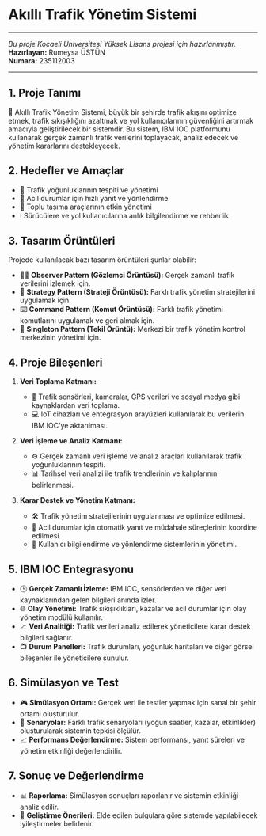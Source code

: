 # Akıllı Trafik Yönetim Sistemi
------
 *Bu proje Kocaeli Üniversitesi Yüksek Lisans projesi için hazırlanmıştır.*    
 **Hazırlayan:** Rumeysa ÜSTÜN    
 **Numara:** 235112003    

 -------
## 1. Proje Tanımı
🚗 Akıllı Trafik Yönetim Sistemi, büyük bir şehirde trafik akışını optimize etmek, trafik sıkışıklığını azaltmak ve yol kullanıcılarının güvenliğini artırmak amacıyla geliştirilecek bir sistemdir. Bu sistem, IBM IOC platformunu kullanarak gerçek zamanlı trafik verilerini toplayacak, analiz edecek ve yönetim kararlarını destekleyecek.

## 2. Hedefler ve Amaçlar
- 🚥 Trafik yoğunluklarının tespiti ve yönetimi
- 🚨 Acil durumlar için hızlı yanıt ve yönlendirme
- 🚌 Toplu taşıma araçlarının etkin yönetimi
- ℹ️ Sürücülere ve yol kullanıcılarına anlık bilgilendirme ve rehberlik

## 3. Tasarım Örüntüleri
Projede kullanılacak bazı tasarım örüntüleri şunlar olabilir:
- 🕵️‍♂️ **Observer Pattern (Gözlemci Örüntüsü):** Gerçek zamanlı trafik verilerini izlemek için.
- 🎯 **Strategy Pattern (Strateji Örüntüsü):** Farklı trafik yönetim stratejilerini uygulamak için.
- ⌨️ **Command Pattern (Komut Örüntüsü):** Farklı trafik yönetimi komutlarını uygulamak ve geri almak için.
- 👥 **Singleton Pattern (Tekil Örüntü):** Merkezi bir trafik yönetim kontrol merkezinin yönetimi için.

## 4. Proje Bileşenleri
1. **Veri Toplama Katmanı:**
   - 📡 Trafik sensörleri, kameralar, GPS verileri ve sosyal medya gibi kaynaklardan veri toplama.
   - 💻 IoT cihazları ve entegrasyon arayüzleri kullanılarak bu verilerin IBM IOC’ye aktarılması.

2. **Veri İşleme ve Analiz Katmanı:**
   - ⚙️ Gerçek zamanlı veri işleme ve analiz araçları kullanılarak trafik yoğunluklarının tespiti.
   - 📊 Tarihsel veri analizi ile trafik trendlerinin ve kalıplarının belirlenmesi.

3. **Karar Destek ve Yönetim Katmanı:**
   - 🛠 Trafik yönetim stratejilerinin uygulanması ve optimize edilmesi.
   - 🚦 Acil durumlar için otomatik yanıt ve müdahale süreçlerinin koordine edilmesi.
   - 📢 Kullanıcı bilgilendirme ve yönlendirme sistemlerinin yönetimi.

## 5. IBM IOC Entegrasyonu
- 🕒 **Gerçek Zamanlı İzleme:** IBM IOC, sensörlerden ve diğer veri kaynaklarından gelen bilgileri anında izler.
- 🌐 **Olay Yönetimi:** Trafik sıkışıklıkları, kazalar ve acil durumlar için olay yönetim modülü kullanılır.
- 📈 **Veri Analitiği:** Trafik verileri analiz edilerek yöneticilere karar destek bilgileri sağlanır.
- 📺 **Durum Panelleri:** Trafik durumları, yoğunluk haritaları ve diğer görsel bileşenler ile yöneticilere sunulur.

## 6. Simülasyon ve Test
- 🎮 **Simülasyon Ortamı:** Gerçek veri ile testler yapmak için sanal bir şehir ortamı oluşturulur.
- 🔄 **Senaryolar:** Farklı trafik senaryoları (yoğun saatler, kazalar, etkinlikler) oluşturularak sistemin tepkisi ölçülür.
- 📈 **Performans Değerlendirme:** Sistem performansı, yanıt süreleri ve yönetim etkinliği değerlendirilir.

## 7. Sonuç ve Değerlendirme
- 📊 **Raporlama:** Simülasyon sonuçları raporlanır ve sistemin etkinliği analiz edilir.
- 📝 **Geliştirme Önerileri:** Elde edilen bulgulara göre sistemde yapılabilecek iyileştirmeler belirlenir.
